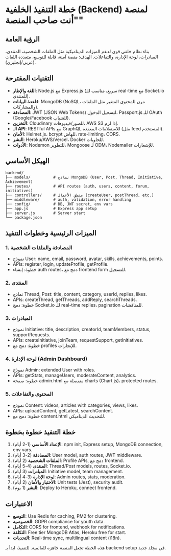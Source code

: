 # خطة التنفيذ الخلفية (Backend) لمنصة "أنت صاحب المنصة"

## الرؤية العامة
بناء نظام خلفي قوي لدعم الميزات الديناميكية مثل الملفات الشخصية، المنتدى، المبادرات، لوحة الإدارة، والتفاعلات. الهدف: منصة آمنة، قابلة للتوسع، متعددة اللغات (عربي/إنجليزي).

## التقنيات المقترحة
- **اللغة والإطار**: Node.js مع Express.js (سريع، مناسب للـ real-time مع Socket.io للمنتدى).
- **قاعدة البيانات**: MongoDB (NoSQL، مرن للمحتوى المتغير مثل الملفات والمشاركات).
- **المصادقة**: JWT (JSON Web Tokens) لتسجيل الدخول، Passport.js للـ OAuth (Google/Facebook للشباب).
- **التخزين**: Cloudinary للصور/فيديوهات، AWS S3 إذا لزم.
- **الـ API**: RESTful APIs مع GraphQL للاستعلامات المعقدة (مثل feed المستخدم).
- **الأمان**: Helmet.js، bcrypt للهاش، rate-limiting، CORS.
- **النشر**: Heroku/AWS/Vercel، Docker للحاويات.
- **الأدوات**: Nodemon للتطوير، Mongoose لـ ODM، Nodemailer للإشعارات.

## الهيكل الأساسي
```
backend/
├── models/          # نماذج MongoDB (User, Post, Thread, Initiative, Achievement)
├── routes/          # API routes (auth, users, content, forum, initiatives)
├── controllers/     # منطق الأعمال (createUser, postThread, etc.)
├── middleware/      # auth, validation, error handling
├── config/          # DB, JWT secret, env vars
├── app.js           # Express app setup
├── server.js        # Server start
└── package.json
```

## الميزات الرئيسية وخطوات التنفيذ
### 1. المصادقة والملفات الشخصية
   - نموذج User: name, email, password, avatar, skills, achievements, points.
   - APIs: register, login, updateProfile, getProfile.
   - خطوة: إنشاء auth routes، دمج مع frontend form للتسجيل.

### 2. المنتدى
   - نماذج Thread, Post: title, content, category, userId, replies, likes.
   - APIs: createThread, getThreads, addReply, searchThreads.
   - خطوة: دمج Socket.io للـ real-time replies، pagination للمناقشات.

### 3. المبادرات
   - نموذج Initiative: title, description, creatorId, teamMembers, status, supportRequests.
   - APIs: createInitiative, joinTeam, requestSupport, getInitiatives.
   - خطوة: دمج مع profiles للإنجازات.

### 4. لوحة الإدارة (Admin Dashboard)
   - نموذج Admin: extended User with roles.
   - APIs: getStats, manageUsers, moderateContent, analytics.
   - خطوة: صفحة admin.html منفصلة مع charts (Chart.js)، protected routes.

### 5. المحتوى والتفاعلات
   - نموذج Content: videos, articles with categories, views, likes.
   - APIs: uploadContent, getLatest, searchContent.
   - خطوة: دمج مع content.html للتحديث الديناميكي.

## خطة التنفيذ خطوة بخطوة
1. **الإعداد الأساسي** (1-2 أيام): npm init, Express setup, MongoDB connection, env vars.
2. **المصادقة** (2-3 أيام): User model, auth routes, JWT middleware.
3. **الملفات الشخصية** (2 أيام): Profile APIs, دمج مع frontend.
4. **المنتدى** (4-5 أيام): Thread/Post models, routes, Socket.io.
5. **المبادرات** (3 أيام): Initiative model, team management.
6. **لوحة الإدارة** (3-4 أيام): Admin routes, stats, moderation.
7. **الاختبار والأمان** (2 أيام): Unit tests (Jest), security audit.
8. **النشر** (1 يوم): Deploy to Heroku, connect frontend.

## الاعتبارات
- **التوسع**: Use Redis for caching, PM2 for clustering.
- **الخصوصية**: GDPR compliance for youth data.
- **التكامل**: CORS for frontend, webhook for notifications.
- **التكلفة**: Free tier MongoDB Atlas, Heroku free for start.
- **التحديات**: Real-time sync, multilingual content (i18n).

هذه الخطة تجعل المنصة جاهزة للعالمية. للتنفيذ، ابدأ بـ backend setup في مجلد جديد.
